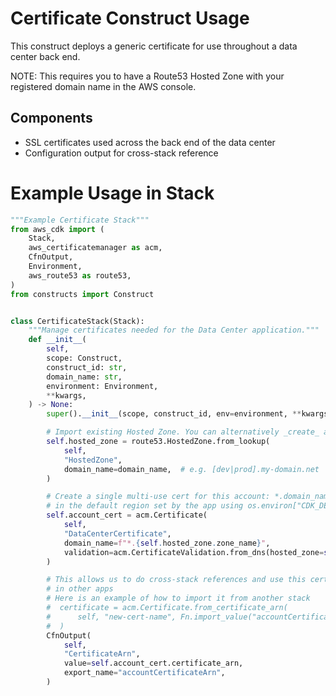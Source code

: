 # Certificate Construct Usage

This construct deploys a generic certificate for use throughout a data center back end. 

NOTE: This requires you to have a Route53 Hosted Zone with your registered domain name in the AWS console.

## Components

- SSL certificates used across the back end of the data center
- Configuration output for cross-stack reference

# Example Usage in Stack

```python
"""Example Certificate Stack"""
from aws_cdk import (
    Stack,
    aws_certificatemanager as acm,
    CfnOutput,
    Environment,
    aws_route53 as route53,
)
from constructs import Construct


class CertificateStack(Stack):
    """Manage certificates needed for the Data Center application."""
    def __init__(
        self,
        scope: Construct,
        construct_id: str,
        domain_name: str,
        environment: Environment,
        **kwargs,
    ) -> None:
        super().__init__(scope, construct_id, env=environment, **kwargs)

        # Import existing Hosted Zone. You can alternatively _create_ a Hosted Zone here if you don't already have one.
        self.hosted_zone = route53.HostedZone.from_lookup(
            self,
            "HostedZone",
            domain_name=domain_name,  # e.g. [dev|prod].my-domain.net
        )

        # Create a single multi-use cert for this account: *.domain_name
        # in the default region set by the app using os.environ["CDK_DEPLOY_REGION"]
        self.account_cert = acm.Certificate(
            self,
            "DataCenterCertificate",
            domain_name=f"*.{self.hosted_zone.zone_name}",
            validation=acm.CertificateValidation.from_dns(hosted_zone=self.hosted_zone),
        )

        # This allows us to do cross-stack references and use this certificate
        # in other apps
        # Here is an example of how to import it from another stack
        #  certificate = acm.Certificate.from_certificate_arn(
        #      self, "new-cert-name", Fn.import_value("accountCertificateArn")
        #  )
        CfnOutput(
            self,
            "CertificateArn",
            value=self.account_cert.certificate_arn,
            export_name="accountCertificateArn",
        )
```